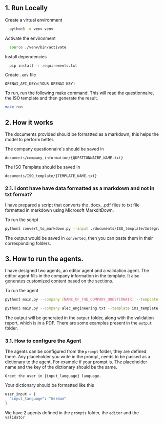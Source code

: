 
## 1. Run Locally


Create a virtual environment

```bash
  python3 -m venv venv
```

Activate the environment

```bash
  source ./venv/bin/activate
```

Install dependencies

```bash
  pip install -r requirements.txt
```

Create `.env` file
```
OPENAI_API_KEY=[YOUR OPENAI KEY]
```

To run, run the following make command. This will read the questionnaire, the ISO template and then generate the result.
```bash
make run
```


## 2. How it works

The documents provided should be formatted as a markdown, this helps the model to perform better.

The company questionnaire's should be saved in 
```
documents/company_information/{QUESTIONNAIRE_NAME.txt}
```

The ISO Template should be saved in 
```
documents/ISO_template/{TEMPLATE_NAME.txt}
```

### 2.1. I dont have have data formatted as a markdown and not in txt format?
I have prepared a script that converts the .docx, .pdf files to txt file formatted in markdown using Microsoft MarkdItDown.

To run the script
```bash
python3 convert_to_markdown.py --input ./documents/ISO_template/Integrated_Management_System_Manual.docx --output test
```

The output would be saved in `converted`, then you can paste them in their corresponding folders.


## 3. How to run the agents.
I have designed two agents, an editor agent and a validation agent. The editor agent fills in the company information in the template. It also generates customized content based on the sections.

To run the agent
```bash
python3 main.py --company [NAME_OF_THE_COMPANY_QUESTIONAIR] --template [TEMPLATE_NAME]
```

```bash
python3 main.py --company alec_engineering.txt --template ims_template.txt
```

The output will be generated in the `output` folder, along with the validation report, which is in a PDF. There are some examples present in the `output` folder.

### 3.1. How to configure the Agent

The agents can be configured from the `prompt` folder, they are defined there. Any placeholder you write in the prompt, needs to be passed as a dictionary to the agent. For example if your prompt is. The placeholder name and the key of the dictionary should be the same. 

```
Greet the user in {input_language} language.
```

Your dictionary should be formatted like this
```python
user_input = {
  "input_language": "German"
}
```

We have 2 agents defined in the `prompts` folder, the `editor` and the `validator`